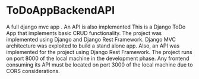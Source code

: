 # ToDoAppBackendAPI
A full django mvc app . An API is also implemented
This is a Django ToDo App that implements basic CRUD functionality. The project was implemented using Django and Django Rest Framework.
Django MVC architecture was exploited to build a stand alone app. Also, an API was implemented for the project using Django Rest Framework.
The project runs on port 8000 of the local machine in the development phase. Any frontend consuming its API must be located on port 3000 of the local machine due to CORS considerations.
